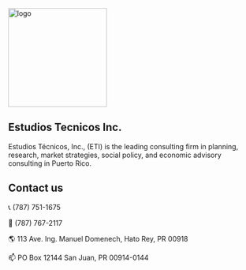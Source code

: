 <img src="https://user-images.githubusercontent.com/93288401/219174680-1c8fa8a1-1710-433b-88a0-28d729502ef6.png" alt="logo" width="200"/>

## Estudios Tecnicos Inc.

Estudios Técnicos, Inc., (ETI) is the leading consulting firm in planning, research, market strategies, social policy, and economic advisory consulting in Puerto Rico.

## Contact us

📞 (787) 751-1675

📠 (787) 767-2117

🌎 113 Ave. Ing. Manuel Domenech, Hato Rey, PR 00918

📫 PO Box 12144 San Juan, PR 00914-0144
